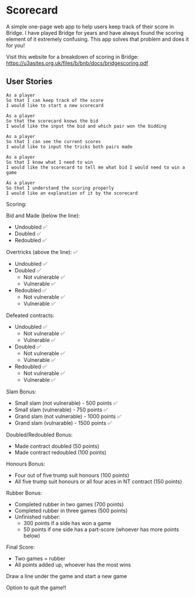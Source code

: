 # Scorecard

A simple one-page web app to help users keep track of their score in Bridge. I have played Bridge for years and have always found the scoring element of it extremely confusing. This app solves that problem and does it for you!

Visit this website for a breakdown of scoring in Bridge: https://u3asites.org.uk/files/b/bnb/docs/bridgescoring.pdf

## User Stories

```
As a player
So that I can keep track of the score
I would like to start a new scorecard
```

```
As a player
So that the scorecard knows the bid
I would like the input the bid and which pair won the bidding
```

```
As a player
So that I can see the current scores
I would like to input the tricks both pairs made
```

```
As a player
So that I know what I need to win
I would like the scorecard to tell me what bid I would need to win a game
```

```
As a player
So that I understand the scoring properly
I would like an explanation of it by the scorecard
```

Scoring:

Bid and Made (below the line):
  - Undoubled ✅
  - Doubled ✅
  - Redoubled ✅

Overtricks (above the line): ✅
  - Undoubled ✅
  - Doubled ✅
    - Not vulnerable ✅
    - Vulnerable ✅
  - Redoubled ✅
    - Not vulnerable ✅
    - Vulnerable  ✅

Defeated contracts:
  - Undoubled ✅
    - Not vulnerable ✅
    - Vulnerable ✅
  - Doubled ✅
    - Not vulnerable ✅
    - Vulnerable ✅
  - Redoubled ✅
    - Not vulnerable ✅
    - Vulnerable ✅

Slam Bonus:
  - Small slam (not vulnerable) - 500 points ✅
  - Small slam (vulnerable) - 750 points ✅
  - Grand slam (not vulnerable) - 1000 points ✅
  - Grand slam (vulnarable) - 1500 points ✅

Doubled/Redoubled Bonus:
  - Made contract doubled (50 points)
  - Made contract redoubled (100 points)

Honours Bonus:
  - Four out of five trump suit honours (100 points)
  - All five trump suit honours or all four aces in NT contract (150 points)

Rubber Bonus:
  - Completed rubber in two games (700 points)
  - Completed rubber in three games (500 points)
  - Unfinished rubber:
    - 300 points if a side has won a game
    - 50 points if one side has a part-score (whoever has more points below)

Final Score:
  - Two games = rubber
  - All points added up, whoever has the most wins


Draw a line under the game and start a new game 


Option to quit the game!!